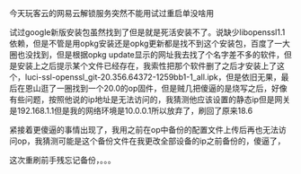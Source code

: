 今天玩客云的网易云解锁服务突然不能用试过重启单没啥用

试过google新版安装包虽然找到了但是就是死活安装不了。说缺少libopenssl1.1依赖，但是不管是用opkg安装还是opkg更新都是找不到这个安装包，百度了一大圈也没找到，但是根据opkg update显示的网址我去找了个名字差不多的软件，但是安装上之后提示某个文件已经存在，我索性把那个软件删了之后才安装上了这个，luci-ssl-openssl_git-20.356.64372-1259bb1-1_all.ipk，但是依旧无果，最后在恩山逛了一圈找到一个20.0的op固件，但是贼几把傻逼的是烧写之后，好像有些问题，按照他说的ip地址是无法访问的，我猜测他应该设置的静态ip但是网关是192.168.1.1但是我的网络环境是10.0.0.1所以放弃了，刷回了原来18.6

紧接着更傻逼的事情出现了，我用之前在op中备份的配置文件上传后再也无法访问op，我猜测可能是这个备份文件在我更改全部设备的ip之前备份的，傻逼了，

这次重刷前手残忘记备份，。。。


